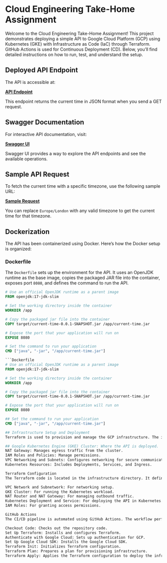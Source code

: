 # Cloud Engineering Take-Home Assignment

Welcome to the Cloud Engineering Take-Home Assignment! This project demonstrates deploying a simple API to Google Cloud Platform (GCP) using Kubernetes (GKE) with Infrastructure as Code (IaC) through Terraform. GitHub Actions is used for Continuous Deployment (CD). Below, you’ll find detailed instructions on how to run, test, and understand the setup.

## Deployed API Endpoint

The API is accessible at:

**[API Endpoint](http://34.38.144.95/)**

This endpoint returns the current time in JSON format when you send a GET request.

## Swagger Documentation

For interactive API documentation, visit:

**[Swagger UI](http://34.38.144.95/swagger-ui/index.html#/time-controller/getCurrentTime)**

Swagger UI provides a way to explore the API endpoints and see the available operations.

## Sample API Request

To fetch the current time with a specific timezone, use the following sample URL:

**[Sample Request](http://34.38.144.95/api/v1/time?timezone=Europe/London)**

You can replace `Europe/London` with any valid timezone to get the current time for that timezone.

## Dockerization

The API has been containerized using Docker. Here’s how the Docker setup is organized:

### Dockerfile

The `Dockerfile` sets up the environment for the API. It uses an OpenJDK runtime as the base image, copies the packaged JAR file into the container, exposes port `8080`, and defines the command to run the API.

```Dockerfile
# Use an official OpenJDK runtime as a parent image
FROM openjdk:17-jdk-slim

# Set the working directory inside the container
WORKDIR /app

# Copy the packaged jar file into the container
COPY target/current-time-0.0.1-SNAPSHOT.jar /app/current-time.jar

# Expose the port that your application will run on
EXPOSE 8080

# Set the command to run your application
CMD ["java", "-jar", "/app/current-time.jar"]

```Dockerfile
# Use an official OpenJDK runtime as a parent image
FROM openjdk:17-jdk-slim

# Set the working directory inside the container
WORKDIR /app

# Copy the packaged jar file into the container
COPY target/current-time-0.0.1-SNAPSHOT.jar /app/current-time.jar

# Expose the port that your application will run on
EXPOSE 8080

## Set the command to run your application
CMD ["java", "-jar", "/app/current-time.jar"]

## Infrastructure Setup and Deployment
Terraform is used to provision and manage the GCP infrastructure. The infrastructure setup includes:

## Google Kubernetes Engine (GKE) Cluster: Where the API is deployed.
NAT Gateway: Manages egress traffic from the cluster.
IAM Roles and Policies: Manage permissions.
VPC Networking and Subnets: Configures networking for secure communication.
Kubernetes Resources: Includes Deployments, Services, and Ingress.

Terraform Configuration
The Terraform code is located in the infrastructure directory. It defines the following resources:

VPC Network and Subnetwork: For networking setup.
GKE Cluster: For running the Kubernetes workload.
NAT Router and NAT Gateway: For managing outbound traffic.
Kubernetes Deployment and Service: For deploying the API in Kubernetes.
IAM Roles: For granting access permissions.

GitHub Actions
The CI/CD pipeline is automated using GitHub Actions. The workflow performs the following tasks:

Checkout Code: Checks out the repository code.
Set Up Terraform: Installs and configures Terraform.
Authenticate with Google Cloud: Sets up authentication for GCP.
Set Up Google Cloud SDK: Installs the Google Cloud SDK.
Terraform Init: Initializes Terraform configuration.
Terraform Plan: Prepares a plan for provisioning infrastructure.
Terraform Apply: Applies the Terraform configuration to deploy the infrastructure.
